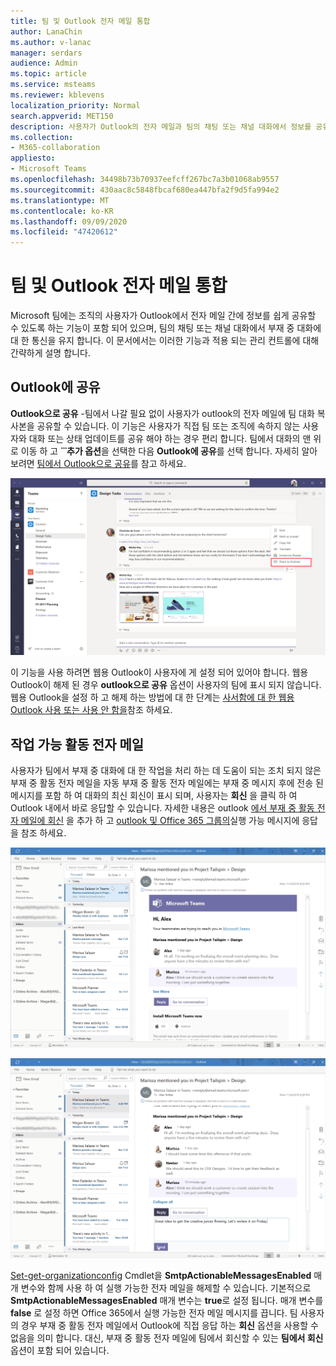 ```yaml
---
title: 팀 및 Outlook 전자 메일 통합
author: LanaChin
ms.author: v-lanac
manager: serdars
audience: Admin
ms.topic: article
ms.service: msteams
ms.reviewer: kblevens
localization_priority: Normal
search.appverid: MET150
description: 사용자가 Outlook의 전자 메일과 팀의 채팅 또는 채널 대화에서 정보를 공유할 수 있는 기능을 비롯 한 팀 및 Outlook 전자 메일 통합 기능에 대해 알아봅니다.
ms.collection:
- M365-collaboration
appliesto:
- Microsoft Teams
ms.openlocfilehash: 34498b73b70937eefcff267bc7a3b01068ab9557
ms.sourcegitcommit: 430aac8c5848fbcaf680ea447bfa2f9d5fa994e2
ms.translationtype: MT
ms.contentlocale: ko-KR
ms.lasthandoff: 09/09/2020
ms.locfileid: "47420612"
---
```

# <a name="teams-and-outlook-email-integration"></a>팀 및 Outlook 전자 메일 통합

Microsoft 팀에는 조직의 사용자가 Outlook에서 전자 메일 간에 정보를 쉽게 공유할 수 있도록 하는 기능이 포함 되어 있으며, 팀의 채팅 또는 채널 대화에서 부재 중 대화에 대 한 통신을 유지 합니다. 이 문서에서는 이러한 기능과 적용 되는 관리 컨트롤에 대해 간략하게 설명 합니다.

## <a name="share-to-outlook"></a>Outlook에 공유

**Outlook으로 공유** -팀에서 나갈 필요 없이 사용자가 outlook의 전자 메일에 팀 대화 복사본을 공유할 수 있습니다. 이 기능은 사용자가 직접 팀 또는 조직에 속하지 않는 사용자와 대화 또는 상태 업데이트를 공유 해야 하는 경우 편리 합니다. 팀에서 대화의 맨 위로 이동 하 고 **̇ ̇ ̇ 추가 옵션**을 선택한 다음 **Outlook에 공유**를 선택 합니다.  자세히 알아보려면 [팀에서 Outlook으로 공유](https://support.office.com/article/share-to-outlook-from-teams-f9dabbe9-9e9b-4e35-99dd-2eeeb67c4f6d)를 참고 하세요.

![팀의 Outlook과 공유 기능을 보여 주는 스크린샷](media/share-to-outlook.png)

이 기능을 사용 하려면 웹용 Outlook이 사용자에 게 설정 되어 있어야 합니다. 웹용 Outlook이 해제 된 경우 **outlook으로 공유** 옵션이 사용자의 팀에 표시 되지 않습니다. 웹용 Outlook을 설정 하 고 해제 하는 방법에 대 한 단계는 [사서함에 대 한 웹용 Outlook 사용 또는 사용 안 함을](https://docs.microsoft.com/exchange/recipients-in-exchange-online/manage-user-mailboxes/enable-or-disable-outlook-web-app)참조 하세요.

## <a name="actionable-activity-emails"></a>작업 가능 활동 전자 메일

사용자가 팀에서 부재 중 대화에 대 한 작업을 처리 하는 데 도움이 되는 조치 되지 않은 부재 중 활동 전자 메일을 자동 부재 중 활동 전자 메일에는 부재 중 메시지 후에 전송 된 메시지를 포함 하 여 대화의 최신 회신이 표시 되며, 사용자는 **회신** 을 클릭 하 여 Outlook 내에서 바로 응답할 수 있습니다. 자세한 내용은 outlook [에서 부재 중 활동 전자 메일에 회신](https://support.office.com/article/reply-to-missed-activity-emails-from-outlook-bc0cf587-db26-4946-aac7-8eebd84f1381) 을 추가 하 고 [outlook 및 Office 365 그룹의](https://docs.microsoft.com/outlook/actionable-messages/)실행 가능 메시지에 응답을 참조 하세요.

![부재 중 활동 전자 메일을 보여 주는 스크린샷](media/missed-activity-email.png)

![부재 중 활동 전자 메일에 회신 하는 방법을 보여 주는 스크린샷](media/missed-activity-email-reply.png)

[Set-get-organizationconfig](https://docs.microsoft.com/powershell/module/exchange/organization/set-organizationconfig) Cmdlet을 **SmtpActionableMessagesEnabled** 매개 변수와 함께 사용 하 여 실행 가능한 전자 메일을 해제할 수 있습니다. 기본적으로 **SmtpActionableMessagesEnabled** 매개 변수는 **true**로 설정 됩니다. 매개 변수를 **false** 로 설정 하면 Office 365에서 실행 가능한 전자 메일 메시지를 끕니다. 팀 사용자의 경우 부재 중 활동 전자 메일에서 Outlook에 직접 응답 하는 **회신** 옵션을 사용할 수 없음을 의미 합니다. 대신, 부재 중 활동 전자 메일에 팀에서 회신할 수 있는 **팀에서 회신** 옵션이 포함 되어 있습니다.
